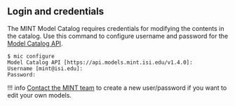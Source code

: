 ## Login and credentials

The MINT Model Catalog requires credentials for modifying the contents in the catalog. Use this command to configure username and password for the [Model Catalog API](https://model-catalog-python-api-client.readthedocs.io/en/latest/endpoints/).

```
$ mic configure
Model Catalog API [https://api.models.mint.isi.edu/v1.4.0]:
Username [mint@isi.edu]:
Password:
```

!!! info
    [Contact the MINT team](mailto:mint@mailman.isi.edu) to create a new user/password if you want to edit your own models.

